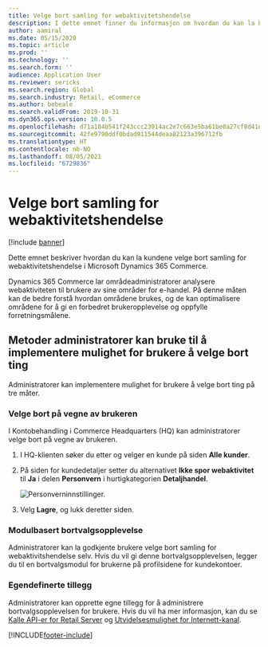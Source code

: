 ```yaml
---
title: Velge bort samling for webaktivitetshendelse
description: I dette emnet finner du informasjon om hvordan du kan la besøkende på nettstedet velge bort en samling for webaktivitetshendelse i Microsoft Dynamics 365 Commerce.
author: aamiral
ms.date: 05/15/2020
ms.topic: article
ms.prod: ''
ms.technology: ''
ms.search.form: ''
audience: Application User
ms.reviewer: sericks
ms.search.region: Global
ms.search.industry: Retail, eCommerce
ms.author: bebeale
ms.search.validFrom: 2019-10-31
ms.dyn365.ops.version: 10.0.5
ms.openlocfilehash: d71a184b541f243ccc23914ac2e7c663e5ba61be0a27cf8d41e368fe6a384b9f
ms.sourcegitcommit: 42fe9790ddf0bdad911544deaa82123a396712fb
ms.translationtype: HT
ms.contentlocale: nb-NO
ms.lasthandoff: 08/05/2021
ms.locfileid: "6729836"
---
```

# <a name="opt-out-of-web-activity-event-collection"></a>Velge bort samling for webaktivitetshendelse
[!include [banner](includes/banner.md)]

Dette emnet beskriver hvordan du kan la kundene velge bort samling for webaktivitetshendelse i Microsoft Dynamics 365 Commerce.

Dynamics 365 Commerce lar områdeadministratorer analysere webaktiviteten til brukere av sine områder for e-handel. På denne måten kan de bedre forstå hvordan områdene brukes, og de kan optimalisere områdene for å gi en forbedret brukeropplevelse og oppfylle forretningsmålene.


## <a name="ways-for-administrators-to-implement-an-opt-out-experience"></a>Metoder administratorer kan bruke til å implementere mulighet for brukere å velge bort ting

Administratorer kan implementere mulighet for brukere å velge bort ting på tre måter.

### <a name="opt-out-on-behalf-of-users"></a>Velge bort på vegne av brukeren

I Kontobehandling i Commerce Headquarters (HQ) kan administratorer velge bort på vegne av brukeren.

1. I HQ-klienten søker du etter og velger en kunde på siden **Alle kunder**.
1. På siden for kundedetaljer setter du alternativet **Ikke spor webaktivitet** til **Ja** i delen **Personvern** i hurtigkategorien **Detaljhandel**.

    ![Personverninnstillinger.](media/Disablepersonalizationpart2.png)

1. Velg **Lagre**, og lukk deretter siden.

### <a name="module-based-opt-out-experience"></a>Modulbasert bortvalgsopplevelse

Administratorer kan la godkjente brukere velge bort samling for webaktivitshendelse selv. Hvis du vil gi denne bortvalgsopplevelsen, legger du til en bortvalgsmodul for brukerne på profilsidene for kundekontoer.

### <a name="custom-extensions"></a>Egendefinerte tillegg

Administratorer kan opprette egne tillegg for å administrere bortvalgsopplevelsen for brukere. Hvis du vil ha mer informasjon, kan du se [Kalle API-er for Retail Server](e-commerce-extensibility/call-retail-server-apis.md) og [Utvidelsesmulighet for Internett-kanal](e-commerce-extensibility/overview.md).


[!INCLUDE[footer-include](../includes/footer-banner.md)]
